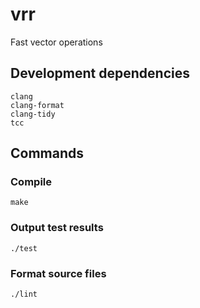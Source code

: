 # vrr

Fast vector operations

## Development dependencies

```console
clang
clang-format
clang-tidy
tcc
```

## Commands

### Compile

```console
make
```

### Output test results

```console
./test
```

### Format source files

```console
./lint
```
